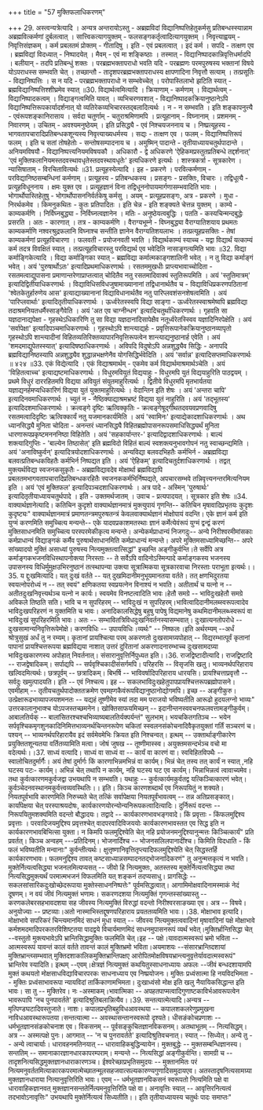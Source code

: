 +++
title = "57 मुक्तिफलाधिकरणम्"

+++
29. अस्त्वन्यत्रेत्यादि । अन्यत्र अन्तरायोऽस्तु - अब्रह्मविदां विद्यानिष्पत्तिहेतुकर्मसु प्रतिबन्धस्स्यान्नाम अब्रह्मवित्कर्मणां दुर्बलत्वात् । सात्त्विकत्यागयुक्तम् - फलसङ्गकर्तृत्वादित्यागयुक्तम् । निवृत्त्याह्वयम् - निवृत्तिसंज्ञकम् । कर्म प्रबलतमं प्रोक्तम् - गीतादिषु । इति - एवं प्रबलत्वात् । इदं कर्म । सपदि - तत्क्षण एव । ब्रह्मविद्यां विदध्यात् - निष्पादयेत् । मैवम् - एवं मा शङ्किष्ठाः । तस्मात् - विद्यानिष्पादकान्निवृत्तिधर्मादपि । बलीयान् - तदपि प्रतिबन्धुं शक्तः । परब्रह्मभक्तापराधो भवति यदि - परब्रह्मणः परमपुरुषस्य भक्तानां विषये योऽपराधस्स सम्भवति चेत् । तच्छान्तौ - तादृशपरब्रह्मभक्तापराधस्य क्षापणादिना निवृत्तौ सत्याम् । तत्प्रसूतिः - विद्यानिष्पत्तिः । स न यदि - परब्रह्मभक्तापराधो न सम्भवेच्चेत् । परोपास्तिलाभो झटिति स्यात् - ब्रह्मविद्यानिष्पत्तिश्शीघ्रमेव स्यात् ॥30. विद्यार्थत्वमित्यादि । क्रियाणाम् - कर्मणाम् । विद्यार्थत्वम् - विद्यानिष्पादकत्वम् । विद्याङ्गत्वमिति यावत् । व्यभिचरणवशात् - विद्यानिष्पादकक्रियानुष्ठानेऽपि विद्यानिष्पत्तिरूपकार्यादर्शनात् यो व्यतिरेकव्यभिचारस्तद्बलादित्यर्थः । न - न सम्भवति । इति शङ्कापनुत्त्यै - एवंरूपशङ्कानिरासाय । सर्वदा चतुर्णाम् - चतुराश्रमिणामपि । प्रत्यूहानाम् - विघ्नानाम् । प्रशमनम् - निवारणम् । उचितम् - अवश्यमनुष्ठेयम् । इति प्रसिद्ध्यै - एवं निश्चयजननाय च । निष्प्रत्यूहस्य - भागवतापचारादिप्रतिबन्धकशून्यस्य निवृत्त्याख्यधर्मस्य । सद्यः - तत्क्षण एव । फलम् - विद्यानिष्पत्तिरूपं फलम् । इति च सतां तोषहेतोः - सन्तोषसम्पादनाय च । अमुष्मिन् पादान्ते - तृतीयाध्यायचतुर्थपादान्ते । अनियमविषयौ - विद्यानिष्पत्त्यनियमविषयकौ । अधिकारौ - द्वे अधिकरणे 'ऐहिकमप्रस्तुतप्रतिबन्धे तद्दर्शनात्' 'एवं मुक्तिफलानियमस्तदवस्थावधृतेस्तदवस्थावधृतेः' इत्यधिकरणे इत्यर्थः । शास्त्रकर्त्रा - सूत्रकारेण । न्यासिषाताम् - विरचितावित्यर्थः ॥31. प्रत्यूहस्येत्यादि । इह - प्रकरणे । परवित्कर्मणाम् - परविद्यानिष्ठसम्बन्धिनां कर्मणाम् । प्रत्यूहस्य - प्रतिबन्धकस्य । प्रसङ्गः - प्रसक्तिः, विचारः । तद्विधूत्यै - प्रत्यूहविधूननाय । क्षमः युक्त एव । प्रत्यूहज्ञानं विना तद्विधूननोपायमार्गणासम्भवादिति भावः । भोगार्थोपास्तिहेतुषु - भोगार्थोपासननिर्वर्तकेषु कर्मसु । अयम् - प्रत्यूहप्रसङ्गः, अत्र - प्रकरणे । मुधा - निरर्थकमेव । किमनुकथितः - कुतः प्रतिपादितः । इति चेन्न - इति शङ्क्यते चेत्तन्न युक्तम् । काम्ये - काम्यकर्मणि । निर्विघ्नबुद्ध्या - निर्विघ्नत्वज्ञानेन । मतिः - अनुष्ठेयत्वबुद्धिः । पतति - कस्यचिन्मन्दबुद्धेः प्रसरति । अतः - कारणात् । तत्र - काम्यकर्मणि । वैराग्यभूम्ने - विघ्नबुद्ध्या वैराग्यातिशयाय प्रथमतः काम्यकर्माणि नश्वरश्रुद्रफलानि विघ्नाश्च सन्तीति ज्ञानेन वैराग्यतिशयलाभः । तत्प्रत्यूहप्रसक्तिः - तेषां काम्यकर्मणां प्रत्यूहविचारणा । फलवती - प्रयोजनवती भवति । विद्यार्थकाम्यं स्याच्च - यद्वा विद्यार्थं यत्काम्यं कर्म तदत्र विवक्षितं स्यात् । तत्प्रत्यूहविचारस्तु परविद्यार्थ एव भवेदिति नासाङ्गत्यमिति भावः ॥32. विद्या कर्माङ्गिकेत्यादि । विद्या कर्माङ्गिका स्यात् - ब्रह्मविद्या कर्मात्मकाङ्गशालिनी भवेत् । न तु विद्या कर्माङ्गं भवेत् । अयं 'पुरुषार्थोऽतः' इत्यादिप्रथमाधिकरणार्थः । रसतममुखधीः प्राप्त्यभावाच्चोदिता - रसतमत्वाद्युपासना प्रमाणान्तरेणाप्राप्तत्वात् चोदितैव नतु रसतमादिवाक्यं स्तुतिरूपमिति । अयं 'स्तुतिमात्रम्' इत्यादिद्वितीयाधिकरणार्थः । विद्याविधिसविधजुषामाख्यानानां तद्विधानार्थतैव च - विद्याविधिप्रकरणपठितानां 'श्वेतकेतुर्हारुणेय आस' इत्याद्याख्यानानां विद्याविधानार्थतैव नतु पारिप्लवशंसनशेषत्वमिति । अयं 'पारिप्लवार्थाः' इत्यादितृतीयाधिकरणार्थः । ऊर्ध्वरेतस्स्वपि विद्या साङ्गा - ऊर्ध्वरेतस्स्वाश्रमेष्वपि ब्रह्मविद्या तदाश्रमनियतधर्मैस्साङ्गैवेति । अयं 'अत एव चाग्नीन्धन' इत्यादिचतुर्थाधिकरणार्थः । गृहवति सा यज्ञदानाद्यपेक्षा - गृहस्थेऽधिकारिणि तु सा विद्या यज्ञदानादिसापेक्षैव नतूर्ध्वरेतस्स्विव यज्ञादिनिरपेक्षेति । अयं 'सर्वापेक्षा' इत्यादिपञ्चमाधिकरणार्थः । गृहस्थोऽपि शान्त्याद्यर्हः - प्रवृत्तिरूपानेकक्रियानुष्ठानव्यापृतो गृहस्थोऽपि शान्त्यादीनां विहितव्यतिरिक्तव्यापारनिवृत्तिरूपत्वेन शान्त्याद्यनुष्ठानार्ह एवेति । अयं 'शमदमाद्युपेतस्स्यात्' इत्यादिषष्ठाधिकरणार्थः । अविपदि विदुषोऽपि अन्नशुद्ध्यैव सिद्धिः - अनापदि ब्रह्मविद्यानिष्ठस्यापि अन्नशुद्ध्यैव शुद्धान्नभक्षणेनैव योगसिद्धिर्भवेदिति । अयं 'सर्वान्न' इत्यादिसप्तमाधिकरणार्थः ॥ ४२४ ॥33. एकं विद्येत्यादि । एकं विद्याश्रमार्थम् - एकमेव कर्म विद्यार्थमाश्रमार्थञ्चेति । अयं 'विहितत्वाच्च' इत्याद्यष्टमाधिकरणार्थः । विधुरमवियुतं विद्ययाहुः - विधुरमपि युतं विद्ययाहुरिति पाठद्वयम् । प्रथमे विधुरं दाररहितमपि विद्यया अवियुतं संयुतमाहुरित्यर्थः । द्वितीये विधुरमपि मृतभार्यतया यज्ञाद्यनर्हमप्यधिकारिणं विद्यया युतं युक्तमाहुरित्यर्थः । वेदान्तिन इति शेषः । अयं 'अन्तरा चापि' इत्यादिनवमाधिकरणार्थः । च्युतं न - नैष्ठिक्याद्याश्रमभ्रष्टं विद्यया युतं नाहुरिति । अयं 'तद्भूतस्य' इत्यादिदशमाधिकरणार्थः । क्रत्वङ्गे दृष्टिः ऋत्विक्कृतिः - क्रत्वङ्गेषूद्गीथतदवयवप्रणवादिषु रसतमत्वादिदृष्टिः ऋत्विक्कार्यं नतु यजमानकार्यमिति । अयं 'स्वामिनः' इत्याद्येकादशाधिकरणार्थः । अथ ध्यानसिद्ध्यै मुनिता चोदिता - अनन्तरं ध्यानसिद्ध्यै विहितब्रह्मोपासनरूपसमाधिसिद्ध्यर्थं मुनिता धारणारूपप्रकृष्टमनननिष्ठा विहितेति । अयं 'सहकार्यान्तर-' इत्यादिद्वादशाधिकरणार्थः । बाल्यं शक्त्यादिगुप्तिः - 'बाल्येन तिष्ठासेत्' इति ब्रह्मविदो विहितं बाल्यं स्वशक्त्यनुभावगोपनं नतु स्वाच्छन्द्यमिति । अयं 'अनाविष्कुर्वन्' इत्यादित्रयोदशाधिकरणार्थः । अन्यविद्या बलवदभिहतैः कर्मभिर्न - अब्रह्मविद्या बलवत्प्रतिबन्धकविहतैः कर्मभिर्न निष्पद्यत इति । अयं 'ऐहिकम्' इत्यादिचतुर्दशाधिकरणार्थः । तद्वत् मुक्त्यर्थविद्या स्वजनकसुकृतैः - अब्रह्मविद्यावदेव मोक्षार्था ब्रह्मविद्यापि प्रबलतमभागवतापचारादिप्रतिबन्धकरहितैः स्वजनककर्मभिर्निष्पद्यते, अपचारसम्भवे तन्निवृत्त्यनन्तरमित्यनियम इति । अयं 'एवं मुक्तिफल' इत्यादिपञ्चदशाधिकरणार्थः । अत्र पादे - अस्मिन् 'पुरुषार्थः' इत्यादितृतीयाध्यायचतुर्थपादे । इति - उक्तमर्थजातम् । उवाच - प्रत्यपादयत् । सूत्रकार इति शेषः ॥34. वाक्यार्थज्ञानेत्यादि। कतिचिन कुदृशो वाक्यार्थज्ञानमात्रं मुक्त्युपायं गृणन्ति-- कतिचिन मृषावादिप्रभृतयः कुदृशः कुदृष्ट्यः" वाक्यार्थज्ञानमात्रं प्रमाणतन्त्रमपुरुषतन्त्रं केवलवाक्यार्थज्ञानं मोक्षोपायं वदन्ति। एके ज्ञानं कर्म इति युग्मं करणमिति समुच्चित्य मन्यन्ते-- एके यादवप्रकाशमतस्थाः ज्ञानं कर्मेत्येवंरूपं युग्मं द्वन्द्वं करणं मुक्तिसाधनमिति समुच्चित्य परस्परमेकीकृत्य मन्यन्ते। अन्येकर्मप्राधान्यं निजगदुः-- अन्ये निरीश्वरमीमांसकाः कर्मप्राधान्यं विद्याङ्गकं कर्मैव पुरुषार्थसाधानमिति कर्मप्राधान्यं मन्यन्ते। अपरे मुक्तिमसाध्यामिच्छन्ति-- अपरे सांख्यादयो मुक्तिं असाध्यां पुरुषस्य नित्यमुक्तत्वात्सिद्धां" इच्छन्ति अङ्गीकुर्वन्ति।ते सर्वेपि अत्र कर्माङ्गकभजनविधिस्थापनोक्त्या निरस्ताः -- ते सर्वेऽपि वादिनोऽस्मिन्पादे कर्माङ्गकस्य भजनस्य उपासनस्य विधिर्मुमुक्षउभिरनुष्ठानं तत्स्थापन्या उक्त्या सूत्रात्मिकया सूत्रकारवाचा निरस्ताः पराभूता इत्यर्थः।।35. य द्दुःखमित्यादि। यत् दुःखं वर्तते -- यत् दुखमिदानीमनुभूयमानतया वर्तते। तत् क्षणभिदुरतया स्वयत्नोपरोध्यं न -- तत् स्वयं" क्षणिकतया स्वप्रयत्नेन विनाश्यं न भवति। अतीतार्थं च यत्नो न -- अतीतदुःखनिवृत्त्यर्थञ्च यत्नो न कार्यः। स्वयमेव विनष्टत्वादिति भावः।हेतौ समग्रे -- भाविदुःखहेतौ समग्रे अविकले तिष्ठति सति। भावि च न सुपरिहरम् -- भाविदुःखं न सुपरिहरम्।भावित्वादिदानीमलब्स्वरूपत्वादेव भाविदुःखपरिहरणं न युक्तमिति च भावः। अनादिकालसिद्धेषु बहुषु पापेषु विद्यमानेषु कथमिदानीमलब्ध्स्वरूपं वा भाविदुःखं सुपरिहरमिति भावः। अतः -- सम्भावितत्रिविधदुःखनिवर्तनस्यासम्भवात्। दुःखात्यनतोपरोधे --दुःखसामान्यनिवृत्तिरूपेमोक्षे। करणविधिः -- उपायविधिः।व्यर्थः" -- निष्फलः।इति अर्थरम्यम् --अर्धं श्रोत्रुसुखं अर्धं तु न रम्यम्। कृतानां प्रायश्चित्या परम् अकरणतो दुःखसामग्र्यपोहात् -- विद्यरम्भात्पूर्वं कृतानां पापानां प्रायश्चित्तरूपया ब्रह्मविद्यया नाशात् उत्तरं दुरितानां अकरणादनारम्भाच्च दुःखसामदग्र्या भाविदुःखकारणस्य अपोहात् निवर्तनात्। संसारानुवृत्तिर्निपुध्यत इति।।36. राजद्विष्टादीत्यादि। राजद्विष्टादि -- राजद्वेषादिकम्। सर्पाद्यपि -- सर्पवृश्चिकादीसंसर्गमपि। परिहरसि -- विसृजसि खलु। भाव्यनर्थपरिहाराय खल्विदमित्यर्थः। छत्रपूर्वम् -- छत्रादिकम्। बिभर्षि -- भाविवर्षादिपरिहाराय धारयसि। प्रायश्चित्ताप्रवृत्तौ -- सर्वदुः खमुत्पादयति। इति -- एवं निश्चत्य। इह -- सकलभाविदुःखहेतुपापप्रायश्चित्तरूपब्रह्मोपासने। एवमीहाम् -- तृतीयचतुर्थपादोक्ततक्रमेण एवमह्गकैवंरूपविद्यानुष्ठानोद्योगमपि। इच्छ -- अङ्गीकुरु। उत्प्रेक्षारूढभाव्यापजयशमनतः -- यद्यहं तूष्णीमेव स्यां तदा मम पराजयो भविष्यतीति आरूढो हुदयलग्नो भाव्यः" उत्तरकालानुभाव्श्च योऽपजस्तच्छमनेन। खोक्तिसाफयमिच्छन् -- इदानीन्तनस्ववचनफलवत्तामङ्गीकुर्वम्। आबालतिर्यक् -- बालांसितरश्चश्चभिव्याष्यबालतिर्यक्पर्यन्तं" सुलभाम्। भयचकितगतिञ्च -- भयेन सर्पवृश्चिकमृगशुनकादिनिमित्तभाव्यनर्थचिन्तनरूपेण चकितां स्स्वलनसंकोचनादिवैकृतयुक्तां गर्तिं सञ्चरणं च। पश्यन् -- भाव्यनर्थपरिहारायैव इदं सर्वमेवमेभिः क्रियत इति निश्चन्वत्। इत्थम् -- उक्तार्थाङ्गीकारेण प्रयुक्तितशून्यतया वर्तितव्यामिति मत्वा। जोषं जुषख -- तूष्णीमास्स्व। अयुक्तमसन्दर्भञ्च वचो मा वदेत्यर्थः।।37. साध्यं वत्यादि। साध्यं वा साध्यं वा -- कार्यं वा कारणं वा। स्वविहितविपथैः -- स्वालोचितदुर्मार्गैः। अयं तेषां दुर्मार्गः किं कारणाभिन्नमभिन्नं वा कार्यम्। भिन्नं चेत् तस्य तत् कार्यं न स्यात् ,नहि घटस्य पटः- कार्यम्। अभिन्नं चेत् तथापि न कार्यम्, नहि घटस्य घट एव कार्यम्। भिन्नाभिन्नत्वं त्वावाच्यमेव। तथा कुर्वत्कारणमकुर्वजद्वा उभयथापि न सम्भवति। यथाहुः -- कुर्वत्कार्यमकुर्वतद्व यत्किञ्चित्कारणं भवेत्। कुर्वञ्चेदनवस्थानमकुर्वत्त्वव्यवस्थितिः।। इति। किञ्च कारणशब्दार्थं एव निरूपयितुं न शक्यते। नियतपूर्वभावि कारणमिति निरुच्यते चेत् तत्किं सर्वापेक्षया नियतपूर्वंभावत्वम् -- तन्न अतिप्रसङ्कात्। कार्यांपेक्षया चेत् परस्पाश्रयदोषः, कार्यकारणयोरन्योन्यनिरूपकत्वादित्यादिः। दुर्निरूपं वदन्तः -- निरूपयितुमशक्यमिति वदन्तो बौद्धादयः। तद्वादे -- कार्यकारणभावभङ्गवादे। किं प्रवृत्ताः - किंफलमुद्दिश्य प्रवृत्ताः । परवादिजयमुद्दिश्य प्रवृत्तश्चेत् वादपरवादिविजययोः कार्यकारणभावस्तत एव सिद्ध इति न कार्यकारणभावबिभित्सा युक्ता। न किमपि फलमुद्दिश्येति चेत् नहि प्रयोजनमनुद्दिश्यानुन्मत्तः किञ्चित्कार्यं" प्रति प्रवर्तत्। किञ्च अन्वहम् ---प्रतिदिनम्। भोजनार्दिंश्च -- भोजनसलिलपानादींश्च। किमिति विदधाति - किं फलं भविष्यतीति मन्वानाः" कुर्वन्तीत्यर्थः। क्षुत्तृष्णानिवृत्तितृप्त्यादिफलमुद्दिश्येति चेत् सिद्धस्तर्हि कार्यकारणभावः। फलमनुद्दिश्य तावत् कष्टसाध्यान्नसम्पादनतद्भोजनादिकरणं" तु अनुन्मत्तकृत्यं न भवति। मुक्तेर्नित्यत्वसिद्ध्या भजनलमित्यप्यसत् -- जीवो हि नित्यमुक्तः, अतस्तस्य मुक्तेर्नित्यत्वसिद्ध्या तथा नित्यसिद्धमुक्त्यर्थं परमात्मभजनं विफलमिति यत् शङ्कनं तदप्यसाधु। प्रागसिद्धेः -- सकलसांसारिकदुःखोच्छेदरूपाया मुक्तेस्साधननिष्पत्तेः" पूर्वमसिद्धत्वात्। आगामिमोक्षवादिनामस्माकं नेदं दूषणम्। न वयं जीवं नित्यमुक्तं भणामः। सकरणदशया नित्यमुक्तिं गृणन्तस्सांख्यास्तु -- करणकलेबरसहभावदशया सह जीवस्य नित्यमुक्तिं विरुद्धां वदन्तो निरीश्वरसाङख्या एव। अत्र -- विषये।अनुयोज्याः -- प्रष्टव्याः।अतो नास्माभिस्तद्दूषणपरिहाराय प्रयततव्यमिति भावः।।38. मोक्षाभाव इत्यादि। मोक्षाभावे सपरिकरं चिन्त्यमानमिदं साधनं मुधा स्यात् -- जीवस्य नित्यमुक्तत्ववादिनां मृषावादिनां पक्षे मोक्षाभावे कर्मशमदमादिपरकतरविशिष्टतया पादद्वये विचार्यमाणमिदं साधनमुपासनरूपं व्यर्थं भवेत्।मुक्तिर्भ्रान्तिसिद्धा चेत् --वस्तुतो मुक्त्यभावेऽपि भ्रान्तिसिद्धामुक्तिः फलमिति चेत्।इह -- पक्षे।यावदात्मस्वरूपं भ्रमो भविता --आत्मस्वरूपं यावन्तं कालं वर्तते तावन्तं कालं मुक्तिभ्रमो भविता।अयमाशयः --संसारभ्रान्तिदशायां मुक्तिभ्रान्त्य्सम्भवात् मुक्तिदशाकालिकमुक्तिभ्रान्तिपक्षए आरोपितमोक्षविषयभ्रान्त्यनुवृत्तेर्यावदात्मस्वरूपं" भ्रान्तिरेव स्यादिति। इत्थम् --एवम्।क्षेत्रज्ञं नित्यमुक्तं कथयितुस्साधनाध्यायः अफलः --जीवं बन्धदशायामपि मुक्तं कथयतो मोक्षसाधविद्याविचारपरकः साधनाध्याय एव निष्प्रयोजनः। मुक्तिः प्रध्वंसात्मा हि नयविदभिमता -- मुक्तिः प्रध्वंसाभावरूपा न्यायविदां तार्किकाणामभिमता। दुःखाध्वंसो मोक्ष इति खलु नैयायिकसिद्धान्त इति भावः। सा तु -- मुक्तिरेव। नः -अस्माकम्।भावात्मिका -- अपहतपाप्मत्वादिगुणाष्टकाविर्भआवरूपत्वेन भावरूपापि 'नच पुनपावर्तते' इत्यादिश्रुतिबलान्नित्यैव।।39. सन्तत्यात्मेत्यादि।अन्यत्र -- मृत्पिण्डघटादिवस्तुजाते। नाशः। कपालप्रभृतिबहुविधआवस्थया -- कपालशकलरेणुप्रमुखना नाविधआवस्थारूपतया।सन्तत्यात्मा -- अवस्थासन्तानस्वरूपो दृश्यते। धीसङंकोचप्रणाशः -- धर्मभूतज्ञानसंङकोचनाश एव। विकसनम् -- पूर्वसङ्कुचितज्ञानविकसनम्। अतथाभूतम् -- नित्यसिद्धम्। अत्र -- अस्मत्पक्षे पुनः। आगमात् -- 'न च पुनरावर्तते' इत्यादिश्रुतिवचनात्। स्यात् -- सिध्येत्। अन्ये तु -- अन्ये त्वाचार्याः। धारावहनमतिनयात् -- धारावाहिकबुद्धिन्यायेन। मुक्तबुद्धेः -- मुक्तसम्बन्धिज्ञानस्य। सन्ततिम् -- समानाकारज्ञानधारकापरम्पराम्। मन्यन्ते -- नित्यसिद्धां अङ्गीकुर्वन्ति। सामग्री च -- तादृशनित्यसिद्धमुक्तज्ञानधाराकारणञ्च। ईश्वरेच्छाप्रभृतिसमुदयः -- मुक्तानमितः परं नित्यमनुवर्ततमित्याकारकपरमात्मेच्छातन्मूलसहजवात्सल्यकारुण्यगुणादिसमुदायएव। अतस्तादृषनित्यसामग्र्या मुक्तज्ञानधाराया नित्यानुवृत्तिरिति भावः। एवम् -- धर्मभूतज्ञानविकसनं स्वरूपतो नित्यमिति पक्षे वा धारावाहिकज्ञानवत् मुक्तज्ञानसन्ततेर्नित्यमनुवृत्तिरिति पक्षे वा। अनावृत्तिः स्यात् -- आवृत्तिरनित्यत्वं तदभावोऽनावृत्तिः" उभयथापि मुक्तेर्नित्यत्वं सिध्यतीति।। इति तृतीयाध्यायस्य चतुर्थः पादः समाप्तः"
